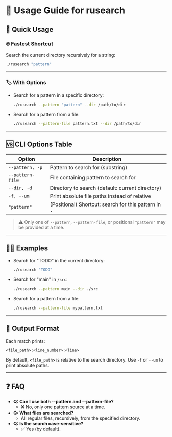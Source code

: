 # 📖 Usage Guide for rusearch

## 🚀 Quick Usage

### 🔥 Fastest Shortcut

Search the current directory recursively for a string:

```sh
./rusearch "pattern"
```

---

### 🏷️ With Options

- Search for a pattern in a specific directory:
  ```sh
  ./rusearch --pattern "pattern" --dir /path/to/dir
  ```
- Search for a pattern from a file:
  ```sh
  ./rusearch --pattern-file pattern.txt --dir /path/to/dir
  ```

---

## 🆚 CLI Options Table

| Option            | Description                                              |
|-------------------|----------------------------------------------------------|
| `--pattern, -p`   | Pattern to search for (substring)                        |
| `--pattern-file`  | File containing pattern to search for                    |
| `--dir, -d`       | Directory to search (default: current directory)         |
| `-f, --um`        | Print absolute file paths instead of relative            |
| `"pattern"`       | (Positional) Shortcut: search for this pattern in `.`    |

> ⚠️ Only one of `--pattern`, `--pattern-file`, or positional `"pattern"` may be provided at a time.

---

## 🧑‍💻 Examples

- Search for "TODO" in the current directory:
  ```sh
  ./rusearch "TODO"
  ```
- Search for "main" in `/src`:
  ```sh
  ./rusearch --pattern main --dir ./src
  ```
- Search for a pattern from a file:
  ```sh
  ./rusearch --pattern-file mypattern.txt
  ```

---

## 📝 Output Format

Each match prints:

```
<file_path>:<line_number>:<line>
```

By default, `<file_path>` is relative to the search directory. Use `-f` or `--um` to print absolute paths.

---

## ❓ FAQ

- **Q: Can I use both --pattern and --pattern-file?**
  - ❌ No, only one pattern source at a time.
- **Q: What files are searched?**
  - All regular files, recursively, from the specified directory.
- **Q: Is the search case-sensitive?**
  - ✅ Yes (by default).
